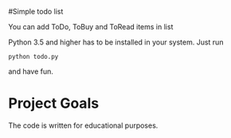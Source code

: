 #Simple todo list

You can add ToDo, ToBuy and ToRead items in list

Python 3.5 and higher has to be installed in your system.
Just run 
```commandline
python todo.py
```
 and have fun.

# Project Goals

The code is written for educational purposes.